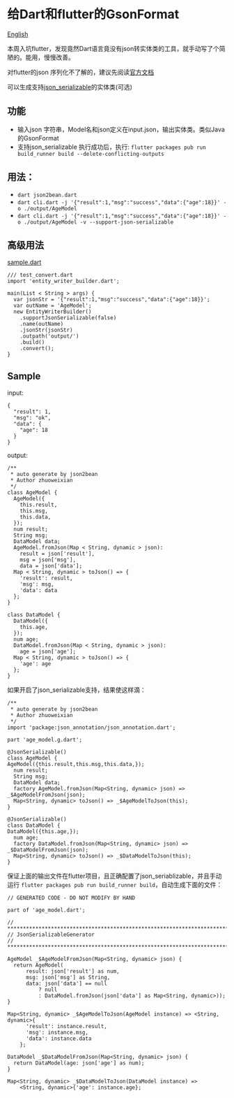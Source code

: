 # 给Dart和flutter的GsonFormat

[English](https://github.com/laxian/flutter-gsonformat/blob/master/README-en.md)

本周入坑flutter，发现竟然Dart语言竟没有json转实体类的工具，就手动写了个简陋的。能用，慢慢改善。

对flutter的json 序列化不了解的，建议先阅读[官方文档](https://flutter.io/docs/development/data-and-backend/json)

可以生成支持[json_serializable](https://pub.dartlang.org/packages/json_serializable)的实体类(可选)

## 功能

-   输入json 字符串，Model名和json定义在input.json，输出实体类。类似Java的GsonFormat
-   支持json_serializable
    执行成功后，执行:
    `flutter packages pub run build_runner build --delete-conflicting-outputs`

## 用法：

* `dart json2bean.dart`
* `dart cli.dart -j '{"result":1,"msg":"success","data":{"age":18}}' -o ./output/AgeModel`
* `dart cli.dart -j '{"result":1,"msg":"success","data":{"age":18}}' -o ./output/AgeModel -v --support-json-serializable`

## 高级用法
[sample.dart](https://github.com/laxian/flutter-gsonformat/blob/master/sample.dart)
```
/// test_convert.dart
import 'entity_writer_builder.dart';

main(List < String > args) {
  var jsonStr = '{"result":1,"msg":"success","data":{"age":18}}';
  var outName = 'AgeModel';
  new EntityWriterBuilder()
    .supportJsonSerializable(false)
    .name(outName)
    .jsonStr(jsonStr)
    .outpath('output/')
    .build()
    .convert();
}
```

## Sample
input:
```
{
  "result": 1,
  "msg": "ok",
  "data": {
    "age": 18
  }
}
```
output:
```
/**
 * auto generate by json2bean
 * Author zhuoweixian
 */
class AgeModel {
  AgeModel({
    this.result,
    this.msg,
    this.data,
  });
  num result;
  String msg;
  DataModel data;
  AgeModel.fromJson(Map < String, dynamic > json):
    result = json['result'],
    msg = json['msg'],
    data = json['data'];
  Map < String, dynamic > toJson() => {
    'result': result,
    'msg': msg,
    'data': data
  };
}

class DataModel {
  DataModel({
    this.age,
  });
  num age;
  DataModel.fromJson(Map < String, dynamic > json):
    age = json['age'];
  Map < String, dynamic > toJson() => {
    'age': age
  };
}
```

如果开启了json_serializable支持，结果使这样滴：
```
/**
 * auto generate by json2bean
 * Author zhuoweixian
 */
import 'package:json_annotation/json_annotation.dart';

part 'age_model.g.dart';

@JsonSerializable()
class AgeModel {
AgeModel({this.result,this.msg,this.data,});
  num result;
  String msg;
  DataModel data;
  factory AgeModel.fromJson(Map<String, dynamic> json) => _$AgeModelFromJson(json);
  Map<String, dynamic> toJson() => _$AgeModelToJson(this);
}

@JsonSerializable()
class DataModel {
DataModel({this.age,});
  num age;
  factory DataModel.fromJson(Map<String, dynamic> json) => _$DataModelFromJson(json);
  Map<String, dynamic> toJson() => _$DataModelToJson(this);
}
```

保证上面的输出文件在flutter项目，且正确配置了json_seriablizable，并且手动运行
`flutter packages pub run build_runner build`，自动生成下面的文件：
```
// GENERATED CODE - DO NOT MODIFY BY HAND

part of 'age_model.dart';

// **************************************************************************
// JsonSerializableGenerator
// **************************************************************************

AgeModel _$AgeModelFromJson(Map<String, dynamic> json) {
  return AgeModel(
      result: json['result'] as num,
      msg: json['msg'] as String,
      data: json['data'] == null
          ? null
          : DataModel.fromJson(json['data'] as Map<String, dynamic>));
}

Map<String, dynamic> _$AgeModelToJson(AgeModel instance) => <String, dynamic>{
      'result': instance.result,
      'msg': instance.msg,
      'data': instance.data
    };

DataModel _$DataModelFromJson(Map<String, dynamic> json) {
  return DataModel(age: json['age'] as num);
}

Map<String, dynamic> _$DataModelToJson(DataModel instance) =>
    <String, dynamic>{'age': instance.age};

```
